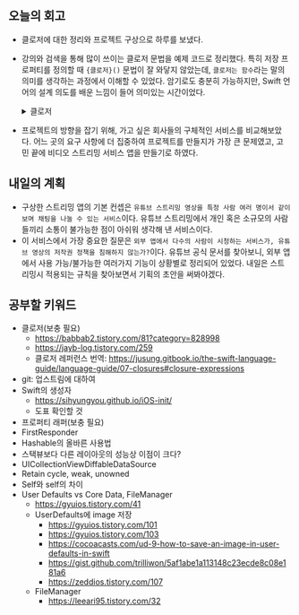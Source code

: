 ## 오늘의 회고
- 클로저에 대한 정리와 프로젝트 구상으로 하루를 보냈다.
- 강의와 검색을 통해 많이 쓰이는 클로저 문법을 예제 코드로 정리했다. 특히 저장 프로퍼티를 정의할 때 `{클로저}()` 문법이 잘 와닿지 않았는데, `클로저는 함수`라는 말의 의미를 생각하는 과정에서 이해할 수 있었다. 암기로도 충분히 가능하지만, Swift 언어의 설계 의도를 배운 느낌이 들어 의미있는 시간이었다.
    <details>
    <summary>클로저</summary>
    <div markdown="1">

    - 클로저 기본적으로 코드 블록을 말함
        
        ```swift
        // String을 반환하는 클로저
        let myName : String = {
            return "Test"
        }()
        // 왜 괄호가 클로저 실행을 의미하는지 헷갈린다면?
        let name = {
            print("정대리")
        }
        name()
        
        // 클로저 정의
        let myFullName : (String) -> String = { (name: String) -> String in
            return "개발하는 \(name)"
        }
        
        let myFullNameOther : (String) -> Void = { (name: String) in
            print("개발하는 \(name)")
        }
        
        print(myFullName("Ocean"))
        myFullNameOther("Ocean")
        ```
        
    - 매개변수로써의 클로저
        - 매개변수가 클로저일 경우, 인자로 전달하지 않고도 함수 호출 가능(중요: 괄호 생략 문법)
            
            ```swift
            func sayHi(completion: () -> Void) {
                print("sayHi() called")
                sleep(2)
                completion()
            }
            
            sayHi(completion: {
                print("2초가 지났다")
            })
            sayHi() {
                print("2초가 지났다")
            }
            sayHi {
                print("2초가 지났다")
            }
            ```
            
        - 매개변수로써 데이터를 전달받는 클로저
            
            ```swift
            func sayHello(completion: (String) -> Void) {
                sleep(2)
                completion("Hello")
            }
            
            sayHello(completion: { (comment: String) in
                print("인사는 영어로", comment)
            })
            
            sayHello(completion: { comment in
                print("인사는 영어로", comment)
            })
            
            sayHello{ comment in
                print("인사는 영어로", comment)
            }
            
            sayHello{
                print("인사는 영어로", $0)
            }
            ```
            
        - 매개변수로써 여러 개의 데이터를 전달받는 클로저
            
            ```swift
            func Test(closure: (String, String) -> Void) {
                sleep(2)
                completion("a", "b")
            }
            
            Test{ first, second in
                print(\(first), \(second))
            }
            
            // 특정 매개변수를 사용하고 싶지 않은 경우
            Test{ _, second in
                print(\(_), \(second))
            }
            
            Test{
                print(\($0), \($1))
            }
            ```
            
        - 매개변수로써 여러 개의 데이터를 전달받는 클로저(괄호 생략 문법 활용)
            
            ```swift
            var num: [Int] = [0, 1, 2, 3, 4, 5]
            
            // 클로저 정의를 포함한 코드
            var transformedNum = num.map(){ (a: Int) -> String in
                return "(\(a))"
            }
            
            // map(transform: (Int) throws -> throws -> T)에서 괄호 생략
            // 아래의 세 코드는 transformedNum과 같은 동작을 수행한다
            var transformedNum2 = num.map{ n in
                return "(\(n))"
            }
            var transformedNum3 = num.map({ n in
                return "(\(n))"
            })
            var transformedNum4 = num.map(){ n in
                return "(\(n))"
            }
            
            // 클로저 정의 생략
            var transformedNum5 = num.map{
                return "(\($0))"
            }
            ```
    </div>
    </details>


- 프로젝트의 방향을 잡기 위해, 가고 싶은 회사들의 구체적인 서비스를 비교해보았다. 어느 곳의 요구 사항에 더 집중하여 프로젝트를 만들지가 가장 큰 문제였고, 고민 끝에 비디오 스트리밍 서비스 앱을 만들기로 하였다.

## 내일의 계획
- 구상한 스트리밍 앱의 기본 컨셉은 `유튜브 스트리밍 영상을 특정 사람 여러 명이서 같이 보며 채팅을 나눌 수 있는 서비스`이다. 유튜브 스트리밍에서 개인 혹은 소규모의 사람들끼리  소통이 불가능한 점이 아쉬워 생각해 낸 서비스이다.
- 이 서비스에서 가장 중요한 질문은 `외부 앱에서 다수의 사람이 시청하는 서비스가, 유튜브 영상의 저작권 정책을 침해하지 않는가?`이다. 유튜브 공식 문서를 찾아보니, 외부 앱에서 사용 가능/불가능한 여러가지 기능이 상황별로 정리되어 있었다. 내일은 스트리밍시 적용되는 규칙을 찾아보면서 기획의 초안을 써봐야겠다.

## 공부할 키워드
- 클로저(보충 필요)
    - https://babbab2.tistory.com/81?category=828998
    - https://jayb-log.tistory.com/259
    - 클로저 레퍼런스 번역: https://jusung.gitbook.io/the-swift-language-guide/language-guide/07-closures#closure-expressions
- git: 업스트림에 대하여
- Swift의 생성자
    - https://sihyungyou.github.io/iOS-init/
    - 도표 확인할 것
- 프로퍼티 래퍼(보충 필요)
- FirstResponder
- Hashable의 올바른 사용법
- 스택뷰보다 다른 레이아웃의 성능상 이점이 크다?
- UICollectionViewDiffableDataSource
- Retain cycle, weak, unowned
- Self와 self의 차이
- User Defaults vs Core Data, FileManager
    - https://gyuios.tistory.com/41
    - UserDefaults에 image 저장
        - https://gyuios.tistory.com/101
        - https://gyuios.tistory.com/103
        - https://cocoacasts.com/ud-9-how-to-save-an-image-in-user-defaults-in-swift
        - https://gist.github.com/trilliwon/5af1abe1a113148c23ecde8c08e181a6
        - https://zeddios.tistory.com/107
    - FileManager
        - https://leeari95.tistory.com/32



